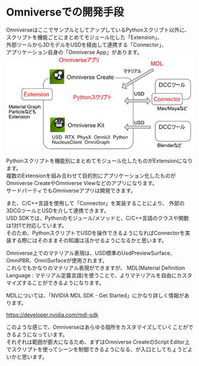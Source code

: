 # Omniverseでの開発手段

OmniverseはここでサンプルとしてアップしているPythonスクリプト以外に、    
スクリプトを機能ごとにまとめてモジュール化した「Extension」、      
外部ツールから3DモデルをUSDを経由して連携する「Connector」、     
アプリケーション自身の「Omniverse App」があります。     
![knowledge_dev_method_01.png](./images/knowledge_dev_method_01.png)    

Pythonスクリプトを機能別にまとめてモジュール化したものがExtensionになります。     
複数のExtensionを組み合わせて目的別にアプリケーション化したものがOmniverse CreateやOmniverse Viewなどのアプリになります。     
サードパーティでもOmniverseアプリは開発できます。     

また、C/C++言語を使用して「Connector」を実装することにより、
外部の3DCGツールとUSDを介して連携できます。    
USD SDKでは、Pythonのモジュール/メソッドと、C/C++言語のクラスや関数は1対1で対応しています。    
そのため、PythonスクリプトでUSDを操作できるようになればConnectorを実装する際にはそのままその知識は活かせるようになるかと思います。    

Omniverse上でのマテリアル表現は、USD標準のUsdPreviewSurface、OmniPBR、OmniSurfaceが使用されます。     
これらでもかなりのマテリアル表現ができますが、
MDL(Material Definition Language : マテリアル定義言語)を使うことで、よりマテリアルを自由にカスタマイズすることができるようになります。    

MDLについては、「NVIDIA MDL SDK - Get Started」にかなり詳しく情報があります。      

https://developer.nvidia.com/mdl-sdk

このような感じで、Omniverseはあらゆる個所をカスタマイズしていくことができるようになっています。      
それぞれは範囲が膨大になるため、まずはOmniverse CreateのScript Editor上でスクリプトを使ってシーンを制御できるようになる、が入口としてちょうどよいかと思います。     

